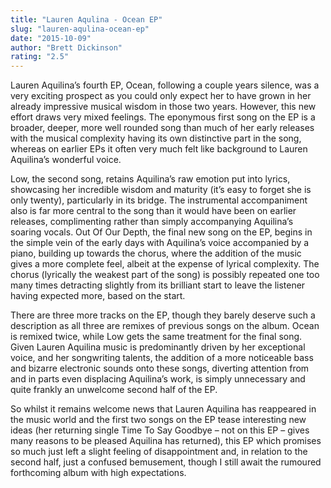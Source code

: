 ```yaml
---
title: "Lauren Aqulina - Ocean EP"
slug: "lauren-aqulina-ocean-ep"
date: "2015-10-09"
author: "Brett Dickinson"
rating: "2.5"
---
```


Lauren Aquilina’s fourth EP, Ocean, following a couple years silence, was a very exciting prospect as you could only expect her to have grown in her already impressive musical wisdom in those two years. However, this new effort draws very mixed feelings. The eponymous first song on the EP is a broader, deeper, more well rounded song than much of her early releases with the musical complexity having its own distinctive part in the song, whereas on earlier EPs it often very much felt like background to Lauren Aquilina’s wonderful voice.

Low, the second song, retains Aquilina’s raw emotion put into lyrics, showcasing her incredible wisdom and maturity (it’s easy to forget she is only twenty), particularly in its bridge. The instrumental accompaniment also is far more central to the song than it would have been on earlier releases, complimenting rather than simply accompanying Aquilina’s soaring vocals. Out Of Our Depth, the final new song on the EP, begins in the simple vein of the early days with Aquilina’s voice accompanied by a piano, building up towards the chorus, where the addition of the music gives a more complete feel, albeit at the expense of lyrical complexity. The chorus (lyrically the weakest part of the song) is possibly repeated one too many times detracting slightly from its brilliant start to leave the listener having expected more, based on the start.

There are three more tracks on the EP, though they barely deserve such a description as all three are remixes of previous songs on the album. Ocean is remixed twice, while Low gets the same treatment for the final song. Given Lauren Aquilina music is predominantly driven by her exceptional voice, and her songwriting talents, the addition of a more noticeable bass and bizarre electronic sounds onto these songs, diverting attention from and in parts even displacing Aquilina’s work, is simply unnecessary and quite frankly an unwelcome second half of the EP.

So whilst it remains welcome news that Lauren Aquilina has reappeared in the music world and the first two songs on the EP tease interesting new ideas (her returning single Time To Say Goodbye – not on this EP – gives many reasons to be pleased Aquilina has returned), this EP which promises so much just left a slight feeling of disappointment and, in relation to the second half, just a confused bemusement, though I still await the rumoured forthcoming album with high expectations.

